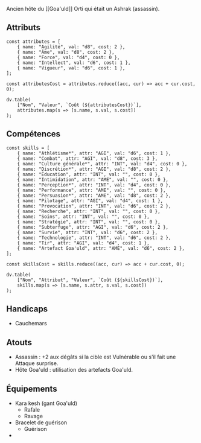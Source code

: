 Ancien hôte du [[Goa'uld]] Orti qui était un Ashrak (assassin).
## Attributs

```dataviewjs
const attributes = [
	{ name: "Agilité", val: "d8", cost: 2 },
	{ name: "Âme", val: "d8", cost: 2 },
	{ name: "Force", val: "d4", cost: 0 },
	{ name: "Intellect", val: "d6", cost: 1 },
	{ name: "Vigueur", val: "d6", cost: 1 },
];

const attributesCost = attributes.reduce((acc, cur) => acc + cur.cost, 0);

dv.table(
	["Nom", "Valeur", `Coût (${attributesCost})`],
	attributes.map(s => [s.name, s.val, s.cost])
);
```
## Compétences

```dataviewjs
const skills = [
	{ name: "Athlétisme*", attr: "AGI", val: "d6", cost: 1 },
	{ name: "Combat", attr: "AGI", val: "d8", cost: 3 },
	{ name: "Culture générale*", attr: "INT", val: "d4", cost: 0 },
	{ name: "Discrétion*", attr: "AGI", val: "d8", cost: 2 },
	{ name: "Éducation", attr: "INT", val: "", cost: 0 },
	{ name: "Intimidation", attr: "AME", val: "", cost: 0 },
	{ name: "Perception*", attr: "INT", val: "d4", cost: 0 },
	{ name: "Performance", attr: "AME", val: "", cost: 0 },
	{ name: "Persuasion*", attr: "AME", val: "d8", cost: 2 },
	{ name: "Pilotage", attr: "AGI", val: "d4", cost: 1 },
	{ name: "Provocation", attr: "INT", val: "d6", cost: 2 },
	{ name: "Recherche", attr: "INT", val: "", cost: 0 },
	{ name: "Soins", attr: "INT", val: "", cost: 0 },
	{ name: "Stratégie", attr: "INT", val: "", cost: 0 },
	{ name: "Subterfuge", attr: "AGI", val: "d6", cost: 2 },
	{ name: "Survie", attr: "INT", val: "d6", cost: 2 },
	{ name: "Technologie", attr: "INT", val: "d6", cost: 2 },
	{ name: "Tir", attr: "AGI", val: "d4", cost: 1 },
	{ name: "Artefact Goa'uld", attr: "AME", val: "d6", cost: 2 },
];

const skillsCost = skills.reduce((acc, cur) => acc + cur.cost, 0);

dv.table(
	["Nom", "Attribut", "Valeur", `Coût (${skillsCost})`],
	skills.map(s => [s.name, s.attr, s.val, s.cost])
);
```

## Handicaps

- Cauchemars

## Atouts

- Assassin : +2 aux dégâts si la cible est Vulnérable ou s'il fait une Attaque surprise.
- Hôte Goa'uld : utilisation des artefacts Goa'uld.
## Équipements

- Kara kesh (gant Goa'uld)
	- Rafale
	- Ravage
- Bracelet de guérison
	- Guérison
- 